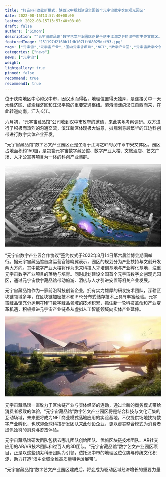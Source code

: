 ```yaml
---
title: "打造NFT商业新模式，陕西汉中规划建设全国首个元宇宙数字文创观光园区"
date: 2022-08-15T13:57:40+08:00
lastmod: 2022-08-15T13:57:40+08:00
draft: false
authors: ["Simon"]
description: "“元宇宙藏品馆”数字艺文产业园区正是坐落于江湾之畔的汉中市中央文体区。园区占地面积约150亩，是包含元宇宙数字藏品馆、数字产业大楼、文旅酒店、艺文广场、人才公寓等项目为一体的科创产业集群。"
featuredImage: "251197d2160b11db1071ff08025dcf93.jpg"
tags: ["元宇宙","元宇宙产业","国内元宇宙项目","NFT","数字产业园","元宇宙数字文创"]
categories: ["news"]
news: ["元宇宙"]
weight: 
lightgallery: true
pinned: false
recommend: true
recommend1: true
---
```


位于陕南地区中心的汉中市，因汉水而得名，地理位置得天独厚，是连接关中—天水经济区、成渝经济区和江汉平原的重要交通枢纽。溶溶漾漾的汉江自西而来，在此转道向南，汇入长江。

六月初，“元宇宙藏品馆”公司收到汉中市政府的邀请，来此实地考察调研。双方进行了积极而热烈的沟通交流，滨江新区体现极大诚意，拟规划将最繁华的江边科创带进行数字实体产业开发。

“元宇宙藏品馆”数字艺文产业园区正是坐落于江湾之畔的汉中市中央文体区。园区占地面积约150亩，是包含元宇宙数字藏品馆、数字产业大楼、文旅酒店、艺文广场、人才公寓等项目为一体的科创产业集群。

![配图](BD72486F26DD88EFD927FB5BDE53BF0BE3A4541F_size58_w600_h318.jpg)

“元宇宙数字产业园合作协议”签约仪式于2022年8月14日第六届丝博会期间举行。据元宇宙藏品馆首席运营官陈晓翼表示，园区的规划分为产业扶持与文创开发两大方向。其中数字产业大楼将作为未来科技人才培训基地与产业孵化基地，注重元宇宙数字产业项目的落地与培育。同时规划建设全国首个元宇宙数字文创观光园区，通过元宇宙数字藏品馆带动旅游、酒店与人才引进安置等相关产业发展。

元宇宙藏品馆作为一家前沿科技创新企业，拥有实力雄厚的研发技术团队，深耕区块链领域多年，在区块链加密技术和IPFS分布式储存技术上具有丰富经验。元宇宙藏品馆充分运用在NFT数字藏品领域的技术积累，抓住新一轮科技革命和产业变革机遇，积极推进元宇宙产业链条从虚拟人工智能领域向实体产业延伸。

![配图](34300BDD3C7CA863A8254ADF131E88BC848C68A1_size37_w600_h308.jpg)


元宇宙藏品馆一直致力于区块链产业与实体经济的连动，通过全新的商务模式带给消费者极致的体验。“元宇宙藏品馆”数字艺文产业园区将是结合科技与文化汇集的互动场域，未来更将成为NFT商业模式落地应用的实验基地，不仅提供场地扶持数字产业孵化，也欢迎全球科技研发团队来此创设企业，更以虚实整合模式为消费者提供独特的消费与游览体验。

元宇宙藏品馆研发团队包括去哪儿团队创始团队、优旅区块链技术团队、AR社交应用的AR/VR技术团队和过百人的3D团队。“元宇宙藏品馆”数字艺文产业园区项目，正是以这些顶尖科研团队为引领，依托汉中市的地理区位优势与传统文化积淀，助力打造“汉中全域全维高质量特色发展带”。

“元宇宙藏品馆”数字艺文产业园区建成后，将会成为驱动区域经济增长的重要力量